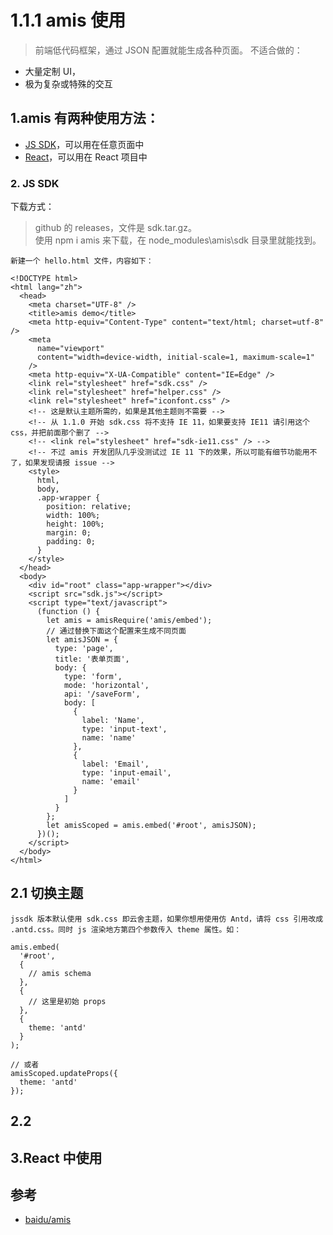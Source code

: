 # 1.1.1 amis 使用

>前端低代码框架，通过 JSON 配置就能生成各种页面。
>不适合做的：
- 大量定制 UI，
- 极为复杂或特殊的交互

## 1.amis 有两种使用方法：

- [JS SDK](https://baidu.gitee.io/amis/zh-CN/docs/start/getting-started#sdk)，可以用在任意页面中
- [React](https://baidu.gitee.io/amis/zh-CN/docs/start/getting-started#react)，可以用在 React 项目中

### 2. JS SDK

下载方式：

>github 的 releases，文件是 sdk.tar.gz。  
使用 npm i amis 来下载，在 node_modules\amis\sdk 目录里就能找到。

```
新建一个 hello.html 文件，内容如下：

<!DOCTYPE html>
<html lang="zh">
  <head>
    <meta charset="UTF-8" />
    <title>amis demo</title>
    <meta http-equiv="Content-Type" content="text/html; charset=utf-8" />
    <meta
      name="viewport"
      content="width=device-width, initial-scale=1, maximum-scale=1"
    />
    <meta http-equiv="X-UA-Compatible" content="IE=Edge" />
    <link rel="stylesheet" href="sdk.css" />
    <link rel="stylesheet" href="helper.css" />
    <link rel="stylesheet" href="iconfont.css" />
    <!-- 这是默认主题所需的，如果是其他主题则不需要 -->
    <!-- 从 1.1.0 开始 sdk.css 将不支持 IE 11，如果要支持 IE11 请引用这个 css，并把前面那个删了 -->
    <!-- <link rel="stylesheet" href="sdk-ie11.css" /> -->
    <!-- 不过 amis 开发团队几乎没测试过 IE 11 下的效果，所以可能有细节功能用不了，如果发现请报 issue -->
    <style>
      html,
      body,
      .app-wrapper {
        position: relative;
        width: 100%;
        height: 100%;
        margin: 0;
        padding: 0;
      }
    </style>
  </head>
  <body>
    <div id="root" class="app-wrapper"></div>
    <script src="sdk.js"></script>
    <script type="text/javascript">
      (function () {
        let amis = amisRequire('amis/embed');
        // 通过替换下面这个配置来生成不同页面
        let amisJSON = {
          type: 'page',
          title: '表单页面',
          body: {
            type: 'form',
            mode: 'horizontal',
            api: '/saveForm',
            body: [
              {
                label: 'Name',
                type: 'input-text',
                name: 'name'
              },
              {
                label: 'Email',
                type: 'input-email',
                name: 'email'
              }
            ]
          }
        };
        let amisScoped = amis.embed('#root', amisJSON);
      })();
    </script>
  </body>
</html>
```

## 2.1 切换主题

```
jssdk 版本默认使用 sdk.css 即云舍主题，如果你想用使用仿 Antd，请将 css 引用改成 .antd.css。同时 js 渲染地方第四个参数传入 theme 属性。如：

amis.embed(
  '#root',
  {
    // amis schema
  },
  {
    // 这里是初始 props
  },
  {
    theme: 'antd'
  }
);

// 或者
amisScoped.updateProps({
  theme: 'antd'
});
```

## 2.2


## 3.React 中使用




## 参考

- [baidu/amis](https://github.com/baidu/amis)
